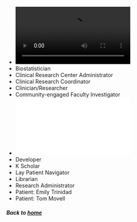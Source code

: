  * ![Basic Scientist](./assets/BasicScientist_PersonaProfile.mp4)
 * Biostatistician
 * Clinical Research Center Administrator
 * Clinical Research Coordinator
 * Clinician/Researcher
 * Community-engaged Faculty Investigator
 * ![Data Analyst](./assets/DataAnalyst_PersonaProfile.pdf)
 * Developer
 * K Scholar
 * Lay Patient Navigator
 * Librarian
 * Research Administrator
 * Patient: Emily Trinidad
 * Patient: Tom Movell

##### Back to [home](https://data2health.github.io/CTS-Personas/)

